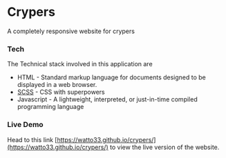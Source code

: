 # Crypers

A completely responsive website for crypers

### Tech

The Technical stack involved in this application are
* HTML - Standard markup language for documents designed to be displayed in a web browser.
* [SCSS] - CSS with superpowers
* Javascript - A lightweight, interpreted, or just-in-time compiled programming language

### Live Demo

Head to this link [https://watto33.github.io/crypers/](https://watto33.github.io/crypers/)  to view the live version of the website.



[//]: ()

   [SCSS]: <http://sass-lang.com/>


